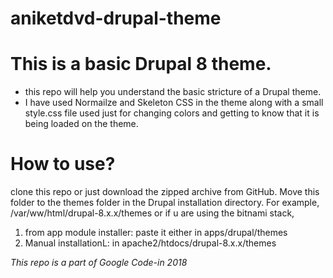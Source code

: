 # aniketdvd-drupal-theme
# This is a basic Drupal 8 theme.
* this repo will help you understand the basic stricture of a Drupal theme.
* I have used Normailze and Skeleton CSS in the theme along with a small style.css file used just for changing colors and getting to know that it is being loaded on the theme.

# How to use?
clone this repo or just download the zipped archive from GitHub. 
Move this folder to the themes folder in the Drupal installation directory. For example, /var/ww/html/drupal-8.x.x/themes or if u are using the bitnami stack, 
1. from app module installer: paste it either in apps/drupal/themes 
2. Manual installationL: in apache2/htdocs/drupal-8.x.x/themes 

*This repo is a part of Google Code-in 2018*
